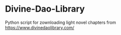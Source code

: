 # Divine-Dao-Library
 Python script for zownloading light novel chapters from https://www.divinedaolibrary.com/

